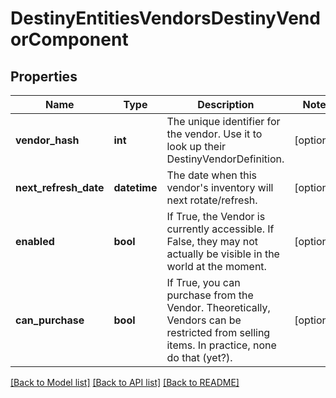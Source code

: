 # DestinyEntitiesVendorsDestinyVendorComponent

## Properties
Name | Type | Description | Notes
------------ | ------------- | ------------- | -------------
**vendor_hash** | **int** | The unique identifier for the vendor.  Use it to look up their DestinyVendorDefinition. | [optional] 
**next_refresh_date** | **datetime** | The date when this vendor&#39;s inventory will next rotate/refresh. | [optional] 
**enabled** | **bool** | If True, the Vendor is currently accessible.    If False, they may not actually be visible in the world at the moment. | [optional] 
**can_purchase** | **bool** | If True, you can purchase from the Vendor.  Theoretically, Vendors can be restricted from selling items.  In practice, none do that (yet?). | [optional] 

[[Back to Model list]](../README.md#documentation-for-models) [[Back to API list]](../README.md#documentation-for-api-endpoints) [[Back to README]](../README.md)


